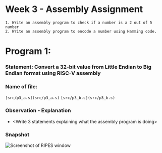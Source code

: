 # Week 3 - Assembly Assignment
	1. Write an assembly program to check if a number is a 2 out of 5 number
	2. Write an assembly program to encode a number using Hamming code.
# Program 1:
### Statement: Convert a 32-bit value from Little Endian to Big Endian format using RISC-V assembly 

### Name of file:
`[src/p3_a.s](src/p3_a.s)`
`[src/p3_b.s](src/p3_b.s)`

### Observation - Explanation
- <Write 3 statements explaining what the assembly program is doing>

### Snapshot
![Screenshot of RIPES window](<program1.png>)
